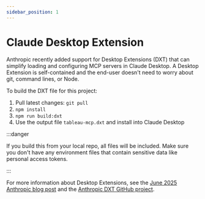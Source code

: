 ```yaml
---
sidebar_position: 1
---
```


# Claude Desktop Extension

Anthropic recently added support for Desktop Extensions (DXT) that can simplify loading and
configuring MCP servers in Claude Desktop. A Desktop Extension is self-contained and the end-user
doesn't need to worry about git, command lines, or Node.

To build the DXT file for this project:

1. Pull latest changes: `git pull`
2. `npm install`
3. `npm run build:dxt`
4. Use the output file `tableau-mcp.dxt` and install into Claude Desktop

:::danger

If you build this from your local repo, all files will be included. Make sure you don't have any
environment files that contain sensitive data like personal access tokens.

:::

For more information about Desktop Extensions, see the
[June 2025 Anthropic blog post](https://www.anthropic.com/engineering/desktop-extensions) and the
[Anthropic DXT GitHub project](https://github.com/anthropics/dxt).
